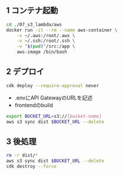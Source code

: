 ## 1 コンテナ起動

```sh
cd ./07_s3_lambda/aws
docker run -it --rm --name aws-container \
    -v ~/.aws:/root/.aws \
    -v ~/.ssh:/root/.ssh \
    -v "$(pwd)"/src:/app \
    aws-image /bin/bash
```

## 2 デプロイ

```bash
cdk deploy --require-approval never
```

* .envにAPI GatewayのURLを記述
* frontendのbuild

```bash
export BUCKET_URL=s3://[bucket-name]
aws s3 sync dist $BUCKET_URL --delete
```

## 3 後処理

```bash
rm -r dist/*
aws s3 sync dist $BUCKET_URL --delete
cdk destroy --force
```
